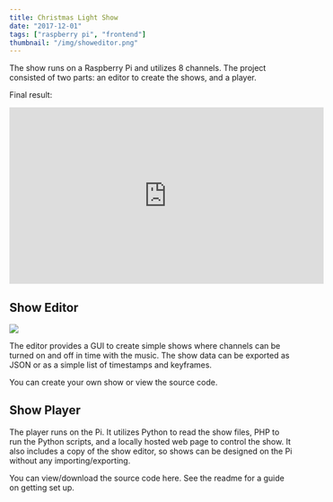 ```yaml
---
title: Christmas Light Show
date: "2017-12-01"
tags: ["raspberry pi", "frontend"]
thumbnail: "/img/showeditor.png"
---
```


The show runs on a Raspberry Pi and utilizes 8 channels. The project consisted of two parts: an editor to create the shows, and a player.

Final result:

<iframe width="560" height="315" style="margin-left: auto; margin-right: auto;" src="https://www.youtube.com/embed/jkk-ZqFBmM4" frameborder="0" allow="autoplay; encrypted-media" allowfullscreen></iframe>

## Show Editor

![](/img/showeditor.png)

The editor provides a GUI to create simple shows where channels can be turned on and off in time with the music. The show data can be exported as JSON or as a simple list of timestamps and keyframes.

You can create your own show or view the source code.

## Show Player

The player runs on the Pi. It utilizes Python to read the show files, PHP to run the Python scripts, and a locally hosted web page to control the show. It also includes a copy of the show editor, so shows can be designed on the Pi without any importing/exporting.

You can view/download the source code here. See the readme for a guide on getting set up.